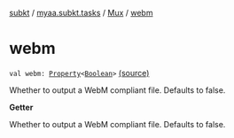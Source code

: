 [subkt](../../index.md) / [myaa.subkt.tasks](../index.md) / [Mux](index.md) / [webm](./webm.md)

# webm

`val webm: `[`Property`](https://docs.gradle.org/current/javadoc/org/gradle/api/provider/Property.html)`<`[`Boolean`](https://kotlinlang.org/api/latest/jvm/stdlib/kotlin/-boolean/index.html)`>` [(source)](https://github.com/Myaamori/SubKt/blob/0.1.4/src/main/kotlin/myaa/subkt/tasks/muxtask.kt#L509)

Whether to output a WebM compliant file. Defaults to false.

**Getter**

Whether to output a WebM compliant file. Defaults to false.

